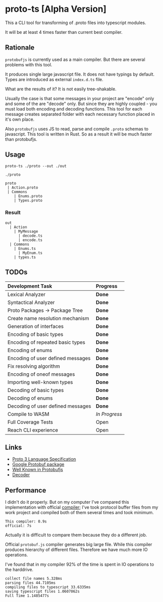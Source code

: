 # proto-ts [Alpha Version]

This a CLI tool for transforming of .proto files into typescript modules.

It will be at least 4 times faster than current best compiler.

## Rationale

`protobufjs` is currently used as a main compiler. But there are several problems with this tool.

It produces single large javascript file.
It does not have typings by default.
Types are introduced as external `index.d.ts` file.

What are the results of it? It is not easily tree-shakable.

Usually the case is that some messages in your project are "encode" only and some of the are "decode" only. But since they are highly coupled - you must load both encoding and decoding functions. This tool for each message creates separated folder with each necessary function placed in it's own place.

Also `protobufjs` uses JS to read, parse and compile `.proto` schemas to javascript. This tool is written in Rust. So as a result it will be much faster than protobufjs.

## Usage

```
proto-ts ./proto --out ./out
```

`./proto`

```
proto
 | Action.proto
 | Commons
    | Enums.proto
    | Types.proto
```

### Result

```
out
  | Action
    | MyMessage
      | decode.ts
      | encode.ts
  | Commons
    | Enums.ts
      | MyEnum.ts
    | types.ts
```

## TODOs

| Development Task                  | Progress      |
| :-------------------------------- | :------------ |
| Lexical Analyzer                  | **Done**      |
| Syntactical Analyzer              | **Done**      |
| Proto Packages -> Package Tree    | **Done**      |
| Create name resolution mechanism  | **Done**      |
| Generation of interfaces          | **Done**      |
| Encoding of basic types           | **Done**      |
| Encoding of repeated basic types  | **Done**      |
| Encoding of enums                 | **Done**      |
| Encoding of user defined messages | **Done**      |
| Fix resolving algorithm           | **Done**      |
| Encoding of oneof messages        | **Done**      |
| Importing well-known types        | **Done**      |
| Decoding of basic types           | **Done**      |
| Decoding of enums                 | **Done**      |
| Decoding of user defined messages | **Done**      |
| Compile to WASM                   | *In Progress* |
| Full Coverage Tests               | Open          |
| Reach CLI experience              | Open          |

## Links 

- [Proto 3 Language Specification](https://developers.google.com/protocol-buffers/docs/reference/proto3-spec)
- [Google Protobuf package](https://developers.google.com/protocol-buffers/docs/reference/google.protobuf)
- [Well Known in Protobufjs](https://github.com/protobufjs/protobuf.js/blob/master/src/common.js)
- [Decoder](https://github.com/protobufjs/protobuf.js/blob/master/src/decoder.js)

## Performance

I didn't do it properly. But on my computer I've compared this implementation with official [compiler](https://github.com/protobufjs);
I've took protocol buffer files from my work project and compiled both of them several times and took minimum.

```
This compiler: 0.9s
official: 7s
```

Actually it is difficult to compare them because they do a different job.

Official `protobuf.js` compiler generates big large file. While this compiler produces hierarchy of different files. Therefore we have much more IO operations.

I've found that in my compiler 92% of the time is spent in IO operations to the harddrive.

```
collect file names 5.328ms
parsing files 44.7105ms
compiling files to typescript 33.6335ms
saving typescript files 1.0607062s
Full Time 1.1485477s
```

